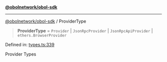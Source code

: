 [**@obolnetwork/obol-sdk**](../index.md)

***

[@obolnetwork/obol-sdk](../index.md) / ProviderType

> **ProviderType** = `Provider` \| `JsonRpcProvider` \| `JsonRpcApiProvider` \| `ethers.BrowserProvider`

Defined in: [types.ts:339](https://github.com/ObolNetwork/obol-sdk/blob/e7fc737767265d3063c4e96d045f725fadd20e1e/src/types.ts#L339)

Provider Types
